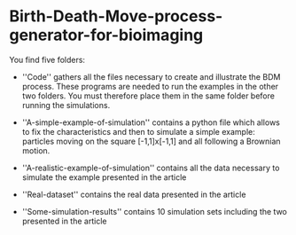 # Birth-Death-Move-process-generator-for-bioimaging


You find five folders:

- ''Code'' gathers all the files necessary to create and illustrate the BDM process. These programs are needed to run the examples in the other two folders. You must therefore place them in the same folder before running the simulations.

- ''A-simple-example-of-simulation'' contains a python file which allows to fix the characteristics and then to simulate a simple example: particles moving on the square [-1,1]x[-1,1] and all following a Brownian motion.

- ''A-realistic-example-of-simulation'' contains all the data necessary to simulate the example presented in the article

- ''Real-dataset'' contains the real data presented in the article

- ''Some-simulation-results'' contains 10 simulation sets including the two presented in the article
